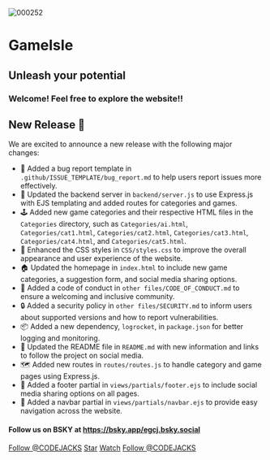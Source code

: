 
![000252](https://github.com/user-attachments/assets/02194435-4a02-4884-9a11-5c3b827a91aa)


# GameIsle
## Unleash your potential
### Welcome! Feel free to explore the website!!

## New Release 🚀
We are excited to announce a new release with the following major changes:

* 🐛 Added a bug report template in `.github/ISSUE_TEMPLATE/bug_report.md` to help users report issues more effectively.
* 🚀 Updated the backend server in `backend/server.js` to use Express.js with EJS templating and added routes for categories and games.
* 🕹️ Added new game categories and their respective HTML files in the `Categories` directory, such as `Categories/ai.html`, `Categories/cat1.html`, `Categories/cat2.html`, `Categories/cat3.html`, `Categories/cat4.html`, and `Categories/cat5.html`.
* 🎨 Enhanced the CSS styles in `CSS/styles.css` to improve the overall appearance and user experience of the website.
* 🏠 Updated the homepage in `index.html` to include new game categories, a suggestion form, and social media sharing options.
* 📜 Added a code of conduct in `other files/CODE_OF_CONDUCT.md` to ensure a welcoming and inclusive community.
* 🔒 Added a security policy in `other files/SECURITY.md` to inform users about supported versions and how to report vulnerabilities.
* 📦 Added a new dependency, `logrocket`, in `package.json` for better logging and monitoring.
* 📝 Updated the README file in `README.md` with new information and links to follow the project on social media.
* 🗺️ Added new routes in `routes/routes.js` to handle category and game pages using Express.js.
* 🦺 Added a footer partial in `views/partials/footer.ejs` to include social media sharing options on all pages.
* 🧭 Added a navbar partial in `views/partials/navbar.ejs` to provide easy navigation across the website.

#### Follow us on BSKY at https://bsky.app/egcj.bsky.social
<a class="github-button" href="https://github.com/CODEJACKS" data-color-scheme="no-preference: light; light: light; dark: dark;" data-size="large" aria-label="Follow @CODEJACKS on GitHub">Follow @CODEJACKS</a>
<a class="github-button" href="https://github.com/CODEJACKS/GameIsle" data-color-scheme="no-preference: light; light: light; dark: dark;" data-icon="octicon-star" data-size="large" aria-label="Star CODEJACKS/GameIsle on GitHub">Star</a>
<a class="github-button" href="https://github.com/CODEJACKS/GameIsle/subscription" data-color-scheme="no-preference: light; light: light; dark: dark;" data-icon="octicon-eye" data-size="large" aria-label="Watch CODEJACKS/GameIsle on GitHub">Watch</a>
<a class="github-button" href="https://github.com/CODEJACKS" data-color-scheme="no-preference: light; light: light; dark: dark;" data-size="large" aria-label="Follow @CODEJACKS on GitHub">Follow @CODEJACKS</a>
